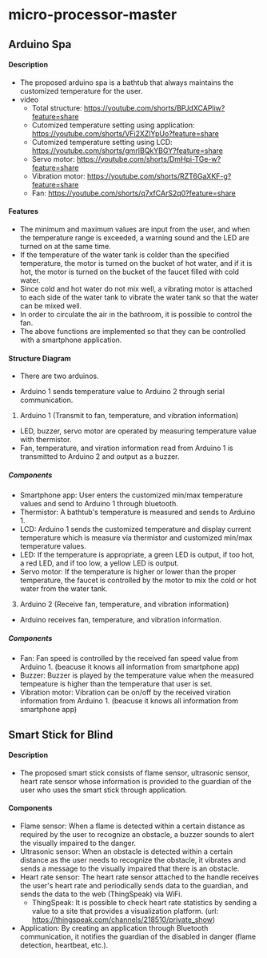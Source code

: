 # micro-processor-master

## Arduino Spa 
#### Description
- The proposed arduino spa is a bathtub that always maintains the customized temperature for the user.
- video
   * Total structure: https://youtube.com/shorts/BPJdXCAPliw?feature=share
   * Cutomized temperature setting using application: https://youtube.com/shorts/VFi2XZlYpUo?feature=share
   * Cutomized temperature setting using LCD: https://youtube.com/shorts/gmrIBQkYBGY?feature=share
   * Servo motor: https://youtube.com/shorts/DmHpi-TGe-w?feature=share
   * Vibration motor: https://youtube.com/shorts/RZT6GaXKF-g?feature=share
   * Fan: https://youtube.com/shorts/q7xfCArS2q0?feature=share

#### Features
- The minimum and maximum values are input from the user, and when the temperature range is exceeded, a warning sound and the LED are turned on at the same time.
- If the temperature of the water tank is colder than the specified temperature, the motor is turned on the bucket of hot water, and if it is hot, the motor is turned on the bucket of the faucet filled with cold water.
- Since cold and hot water do not mix well, a vibrating motor is attached to each side of the water tank to vibrate the water tank so that the water can be mixed well.
- In order to circulate the air in the bathroom, it is possible to control the fan.
- The above functions are implemented so that they can be controlled with a smartphone application.

#### Structure Diagram 
* There are two arduinos.
- Arduino 1 sends temperature value to Arduino 2 through serial communication.
 
1) Arduino 1 (Transmit to fan, temperature, and vibration information)
- LED, buzzer, servo motor are operated by measuring temperature value with thermistor.
- Fan, temperature, and viration information read from Arduino 1 is transmitted to Arduino 2 and output as a buzzer.

##### Components
- Smartphone app: User enters the customized min/max temperature values and send to Arduino 1 through bluetooth.
- Thermistor: A bathtub's temperature is measured and sends to Arduino 1.
- LCD: Arduino 1 sends the customized temperature and display current temperature which is measure via thermistor and customized min/max temperature values. 
- LED: If the temperature is appropriate, a green LED is output, if too hot, a red LED, and if too low, a yellow LED is output.
- Servo motor: If the temperature is higher or lower than the proper temperature, the faucet is controlled by the motor to mix the cold or hot water from the water tank.

3) Arduino 2 (Receive fan, temperature, and vibration information)
- Arduino receives fan, temperature, and vibration information.

##### Components
- Fan: Fan speed is controlled by the received fan speed value from Arduino 1. (beacuse it knows all information from smartphone app)
- Buzzer: Buzzer is played by the temperature value when the measured tempeature is higher than the temperature that user is set.
- Vibration motor: Vibration can be on/off by the received viration information from Arduino 1. (beacuse it knows all information from smartphone app)


## Smart Stick for Blind 
#### Description
- The proposed smart stick consists of flame sensor, ultrasonic sensor, heart rate sensor whose information is provided to the guardian of the user who uses the smart stick through application.

#### Components 
- Flame sensor: When a flame is detected within a certain distance as required by the user to recognize an obstacle, a buzzer sounds to alert the visually impaired to the danger.
- Ultrasonic sensor: When an obstacle is detected within a certain distance as the user needs to recognize the obstacle, it vibrates and sends a message to the visually impaired that there is an obstacle.
- Heart rate sensor: The heart rate sensor attached to the handle receives the user's heart rate and periodically sends data to the guardian, and sends the data to the web (ThingSpeak) via WiFi.
    * ThingSpeak: It is possible to check heart rate statistics by sending a value to a site that provides a visualization platform. (url: https://thingspeak.com/channels/218510/private_show)
- Application: By creating an application through Bluetooth communication, it notifies the guardian of the disabled in danger (flame detection, heartbeat, etc.).

